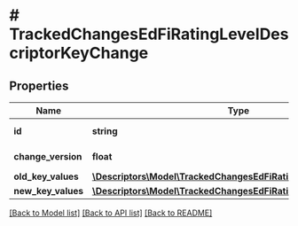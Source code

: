 # # TrackedChangesEdFiRatingLevelDescriptorKeyChange

## Properties

Name | Type | Description | Notes
------------ | ------------- | ------------- | -------------
**id** | **string** | Resource identifier | [optional]
**change_version** | **float** | Change version | [optional]
**old_key_values** | [**\Descriptors\Model\TrackedChangesEdFiRatingLevelDescriptorKey**](TrackedChangesEdFiRatingLevelDescriptorKey.md) |  | [optional]
**new_key_values** | [**\Descriptors\Model\TrackedChangesEdFiRatingLevelDescriptorKey**](TrackedChangesEdFiRatingLevelDescriptorKey.md) |  | [optional]

[[Back to Model list]](../../README.md#models) [[Back to API list]](../../README.md#endpoints) [[Back to README]](../../README.md)
